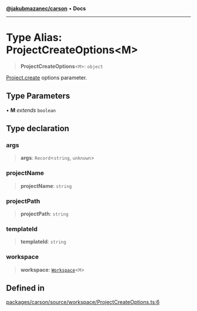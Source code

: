 [**@jakubmazanec/carson**](../README.md) • **Docs**

---

# Type Alias: ProjectCreateOptions\<M\>

> **ProjectCreateOptions**\<`M`\>: `object`

[Project.create](../classes/Project.md#create) options parameter.

## Type Parameters

• **M** _extends_ `boolean`

## Type declaration

### args

> **args**: `Record`\<`string`, `unknown`\>

### projectName

> **projectName**: `string`

### projectPath

> **projectPath**: `string`

### templateId

> **templateId**: `string`

### workspace

> **workspace**: [`Workspace`](../classes/Workspace.md)\<`M`\>

## Defined in

[packages/carson/source/workspace/ProjectCreateOptions.ts:6](https://github.com/jakubmazanec/tools/blob/e8e1a063ee4a3ba5413ab6c19f760853c220a8ce/packages/carson/source/workspace/ProjectCreateOptions.ts#L6)
